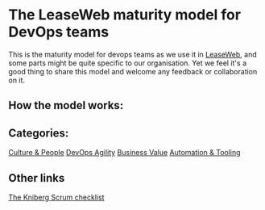 The LeaseWeb maturity model for DevOps teams
=============================

This is the maturity model for devops teams as we use it in [LeaseWeb](http://www.leaseweb.com), and some parts might be quite specific to our organisation. Yet we feel it's a good thing to share this model and welcome any feedback or collaboration on it.

How the model works:
-------------


Categories:
-------------
[Culture & People](culture_people.md)
[DevOps Agility](devops_agility.md)
[Business Value](business_value.md)
[Automation & Tooling](automation_tooling.md)

Other links
-------------
[The Kniberg Scrum checklist](https://www.crisp.se/wp-content/uploads/2012/05/Scrum-checklist.pdf)

